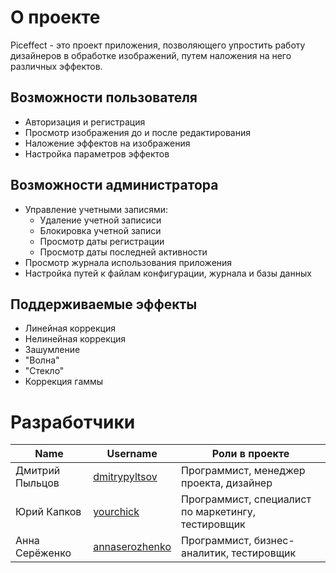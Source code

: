 # О проекте
Piceffect - это проект приложения, позволяющего упростить работу дизайнеров в обработке изображений, путем наложения на него различных эффектов.

## Возможности пользователя
* Авторизация и регистрация
* Просмотр изображения до и после редактирования
* Наложение эффектов на изображения
* Настройка параметров эффектов

## Возможности администратора
* Управление учетными записями:
    * Удаление учетной записиси
    * Блокировка учетной записи
    * Просмотр даты регистрации
    * Просмотр даты последней активности
* Просмотр журнала использования приложения
* Настройка путей к файлам конфигурации, журнала и базы данных

## Поддерживаемые эффекты
* Линейная коррекция
* Нелинейная коррекция
* Зашумление
* "Волна"
* "Стекло"
* Коррекция гаммы

# Разработчики
| Name | Username | Роли в проекте |
|-|-|-|
| Дмитрий Пыльцов | [dmitrypyltsov](https://github.com/dmitrypyltsov) | Программист, менеджер проекта, дизайнер |
| Юрий Капков | [yourchick](https://github.com/yourchick) | Программист, специалист по маркетингу, тестировщик |
| Анна Серёженко | [annaserozhenko](https://github.com/annaserozhenko) | Программист, бизнес-аналитик, тестировщик |
